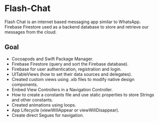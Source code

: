 
# Flash-Chat

Flash Chat is an internet based messaging app similar to WhatsApp. Firebase Firestore used as a backend database to store and retrieve our messages from the cloud. 

## Goal

* Cocoapods and Swift Package Manager.
* Firebase Firestore (query and sort the Firebase database).
* Firebase for user authentication, registration and login.
* UITableViews (how to set their data sources and delegates).
* Created custom views using .xib files to modify native design components.
* Embed View Controllers in a Navigation Controller.
* How to create a constants file and use static properties to store Strings and other constants.
* Created animations using loops.
* App Lifecycle (viewWillAppear or viewWillDisappear).
* Create direct Segues for navigation.


